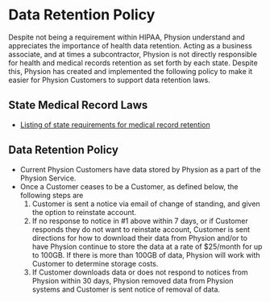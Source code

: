 # Data Retention Policy

Despite not being a requirement within HIPAA, Physion understand and appreciates the importance of health data retention. Acting as a business associate, and at times a subcontractor, Physion is not directly responsible for health and medical records retention as set forth by each state. Despite this, Physion has created and implemented the following policy to make it easier for Physion Customers to support data retention laws.

## State Medical Record Laws

* [Listing of state requirements for medical record retention](http://www.healthit.gov/sites/default/files/appa7-1.pdf)

## Data Retention Policy

* Current Physion Customers have data stored by Physion as a part of the Physion Service.
* Once a Customer ceases to be a Customer, as defined below, the following steps are 
	1. Customer is sent a notice via email of change of standing, and given the option to reinstate account.
	2. If no response to notice in #1 above within 7 days, or if Customer responds they do not want to reinstate account, Customer is sent directions for how to download their data from Physion and/or to have Physion continue to store the data at a rate of $25/month for up to 100GB. If there is more than 100GB of data, Physion will work with Customer to determine storage costs.
	3. If Customer downloads data or does not respond to notices from Physion within 30 days, Physion removed data from Physion systems and Customer is sent notice of removal of data.